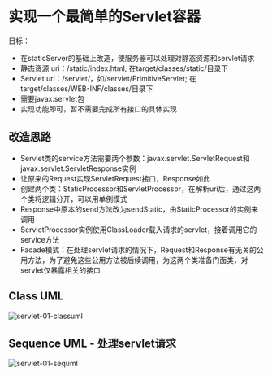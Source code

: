 # 实现一个最简单的Servlet容器
目标：
- 在staticServer的基础上改造，使服务器可以处理对静态资源和servlet请求
- 静态资源 uri：/static/index.html; 在target/classes/static/目录下
- Servlet uri：/servlet/<servlet class name>，如/servlet/PrimitiveServlet; 在target/classes/WEB-INF/classes/目录下
- 需要javax.servlet包
- 实现功能即可，暂不需要完成所有接口的具体实现

## 改造思路
- Servlet类的service方法需要两个参数：javax.servlet.ServletRequest和javax.servlet.ServletResponse实例
- 让原来的Request实现ServletRequest接口，Response如此
- 创建两个类：StaticProcessor和ServletProcessor，在解析uri后，通过这两个类将逻辑分开，可以用单例模式
- Response中原本的send方法改为sendStatic，由StaticProcessor的实例来调用
- ServletProcessor实例使用ClassLoader载入请求的servlet，接着调用它的service方法
- Facade模式：在处理servlet请求的情况下，Request和Response有无关的公用方法，为了避免这些公用方法被后续调用，为这两个类准备门面类，对servlet仅暴露相关的接口

## Class UML
![servlet-01-classuml](http://www.plantuml.com/plantuml/proxy?cache=no&src=https://raw.githubusercontent.com/muscaestar/WebServerForFun/master/src/main/java/staticServer/servlet-01-classuml.puml)

## Sequence UML - 处理servlet请求
![servlet-01-sequml](http://www.plantuml.com/plantuml/proxy?cache=no&src=https://raw.githubusercontent.com/muscaestar/WebServerForFun/master/src/main/java/staticServer/servlet-01-sequml.puml)
